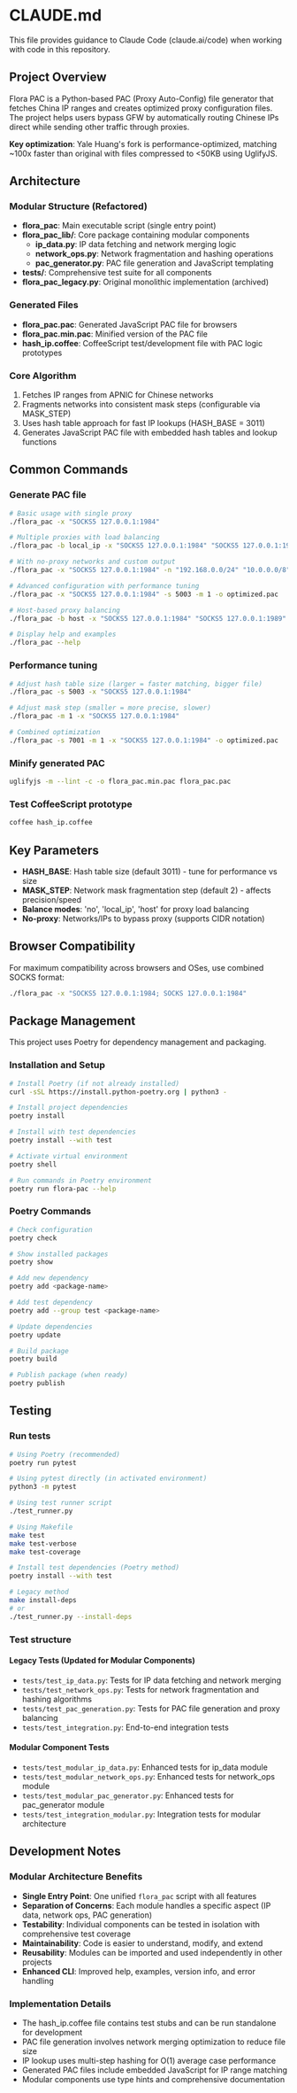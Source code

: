 # CLAUDE.md

This file provides guidance to Claude Code (claude.ai/code) when working with code in this repository.

## Project Overview

Flora PAC is a Python-based PAC (Proxy Auto-Config) file generator that fetches China IP ranges and creates optimized proxy configuration files. The project helps users bypass GFW by automatically routing Chinese IPs direct while sending other traffic through proxies.

**Key optimization**: Yale Huang's fork is performance-optimized, matching ~100x faster than original with files compressed to <50KB using UglifyJS.

## Architecture

### Modular Structure (Refactored)
- **flora_pac**: Main executable script (single entry point)
- **flora_pac_lib/**: Core package containing modular components
  - **ip_data.py**: IP data fetching and network merging logic
  - **network_ops.py**: Network fragmentation and hashing operations
  - **pac_generator.py**: PAC file generation and JavaScript templating
- **tests/**: Comprehensive test suite for all components
- **flora_pac_legacy.py**: Original monolithic implementation (archived)

### Generated Files
- **flora_pac.pac**: Generated JavaScript PAC file for browsers
- **flora_pac.min.pac**: Minified version of the PAC file
- **hash_ip.coffee**: CoffeeScript test/development file with PAC logic prototypes

### Core Algorithm
1. Fetches IP ranges from APNIC for Chinese networks
2. Fragments networks into consistent mask steps (configurable via MASK_STEP)
3. Uses hash table approach for fast IP lookups (HASH_BASE = 3011)
4. Generates JavaScript PAC file with embedded hash tables and lookup functions

## Common Commands

### Generate PAC file

```bash
# Basic usage with single proxy
./flora_pac -x "SOCKS5 127.0.0.1:1984"

# Multiple proxies with load balancing
./flora_pac -b local_ip -x "SOCKS5 127.0.0.1:1984" "SOCKS5 127.0.0.1:1989"

# With no-proxy networks and custom output
./flora_pac -x "SOCKS5 127.0.0.1:1984" -n "192.168.0.0/24" "10.0.0.0/8" -o custom.pac

# Advanced configuration with performance tuning
./flora_pac -x "SOCKS5 127.0.0.1:1984" -s 5003 -m 1 -o optimized.pac

# Host-based proxy balancing
./flora_pac -b host -x "SOCKS5 127.0.0.1:1984" "SOCKS5 127.0.0.1:1989"

# Display help and examples
./flora_pac --help
```

### Performance tuning
```bash
# Adjust hash table size (larger = faster matching, bigger file)
./flora_pac -s 5003 -x "SOCKS5 127.0.0.1:1984"

# Adjust mask step (smaller = more precise, slower)
./flora_pac -m 1 -x "SOCKS5 127.0.0.1:1984"

# Combined optimization
./flora_pac -s 7001 -m 1 -x "SOCKS5 127.0.0.1:1984" -o optimized.pac
```

### Minify generated PAC
```bash
uglifyjs -m --lint -c -o flora_pac.min.pac flora_pac.pac
```

### Test CoffeeScript prototype
```bash
coffee hash_ip.coffee
```

## Key Parameters

- **HASH_BASE**: Hash table size (default 3011) - tune for performance vs size
- **MASK_STEP**: Network mask fragmentation step (default 2) - affects precision/speed
- **Balance modes**: 'no', 'local_ip', 'host' for proxy load balancing
- **No-proxy**: Networks/IPs to bypass proxy (supports CIDR notation)

## Browser Compatibility

For maximum compatibility across browsers and OSes, use combined SOCKS format:
```bash
./flora_pac -x "SOCKS5 127.0.0.1:1984; SOCKS 127.0.0.1:1984"
```

## Package Management

This project uses Poetry for dependency management and packaging.

### Installation and Setup
```bash
# Install Poetry (if not already installed)
curl -sSL https://install.python-poetry.org | python3 -

# Install project dependencies
poetry install

# Install with test dependencies
poetry install --with test

# Activate virtual environment 
poetry shell

# Run commands in Poetry environment
poetry run flora-pac --help
```

### Poetry Commands
```bash
# Check configuration
poetry check

# Show installed packages
poetry show

# Add new dependency
poetry add <package-name>

# Add test dependency
poetry add --group test <package-name>

# Update dependencies
poetry update

# Build package
poetry build

# Publish package (when ready)
poetry publish
```

## Testing

### Run tests
```bash
# Using Poetry (recommended)
poetry run pytest

# Using pytest directly (in activated environment)
python3 -m pytest

# Using test runner script
./test_runner.py

# Using Makefile
make test
make test-verbose
make test-coverage

# Install test dependencies (Poetry method)
poetry install --with test

# Legacy method
make install-deps
# or
./test_runner.py --install-deps
```

### Test structure
#### Legacy Tests (Updated for Modular Components)
- `tests/test_ip_data.py`: Tests for IP data fetching and network merging
- `tests/test_network_ops.py`: Tests for network fragmentation and hashing algorithms  
- `tests/test_pac_generation.py`: Tests for PAC file generation and proxy balancing
- `tests/test_integration.py`: End-to-end integration tests

#### Modular Component Tests
- `tests/test_modular_ip_data.py`: Enhanced tests for ip_data module
- `tests/test_modular_network_ops.py`: Enhanced tests for network_ops module
- `tests/test_modular_pac_generator.py`: Enhanced tests for pac_generator module
- `tests/test_integration_modular.py`: Integration tests for modular architecture

## Development Notes

### Modular Architecture Benefits
- **Single Entry Point**: One unified `flora_pac` script with all features
- **Separation of Concerns**: Each module handles a specific aspect (IP data, network ops, PAC generation)
- **Testability**: Individual components can be tested in isolation with comprehensive test coverage
- **Maintainability**: Code is easier to understand, modify, and extend
- **Reusability**: Modules can be imported and used independently in other projects
- **Enhanced CLI**: Improved help, examples, version info, and error handling

### Implementation Details
- The hash_ip.coffee file contains test stubs and can be run standalone for development
- PAC file generation involves network merging optimization to reduce file size
- IP lookup uses multi-step hashing for O(1) average case performance
- Generated PAC files include embedded JavaScript for IP range matching
- Modular components use type hints and comprehensive documentation